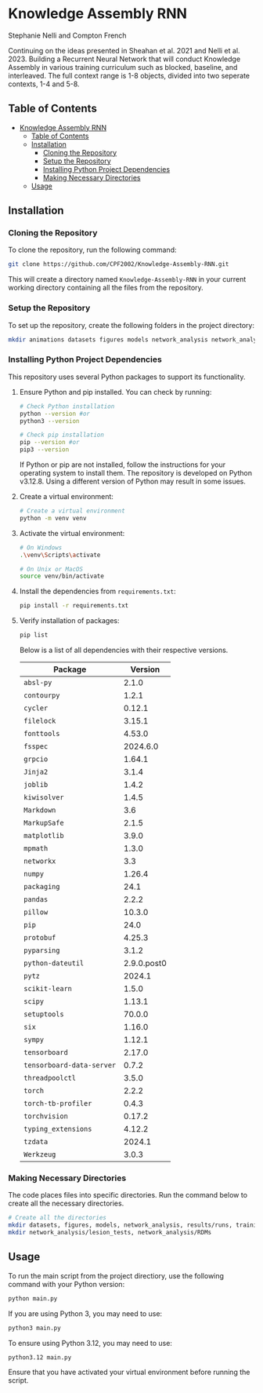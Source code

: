 # Knowledge Assembly RNN

Stephanie Nelli and Compton French

Continuing on the ideas presented in Sheahan et al. 2021 and Nelli et al. 2023. Building a Recurrent Neural Network that will conduct Knowledge Assembly in various training curriculum such as blocked, baseline, and interleaved. The full context range is 1-8 objects, divided into two seperate contexts, 1-4 and 5-8.

## Table of Contents

- [Knowledge Assembly RNN](#knowledge-assembly-rnn)
  - [Table of Contents](#table-of-contents)
  - [Installation](#installation)
    - [Cloning the Repository](#cloning-the-repository)
    - [Setup the Repository](#setup-the-repository)
    - [Installing Python Project Dependencies](#installing-python-project-dependencies)
    - [Making Necessary Directories](#making-necessary-directories)
  - [Usage](#usage)

## Installation

### Cloning the Repository

To clone the repository, run the following command:

```bash
git clone https://github.com/CPF2002/Knowledge-Assembly-RNN.git
```

This will create a directory named `Knowledge-Assembly-RNN` in your current working directory containing all the files from the repository.

### Setup the Repository

To set up the repository, create the following folders in the project directory:

```bash
mkdir animations datasets figures models network_analysis network_analysis/lesion_tests network_analysis/RDMs results results/runs trainingrecords trials
```

### Installing Python Project Dependencies

This repository uses several Python packages to support its functionality. 

1. Ensure Python and pip installed. You can check by running:

    ```bash
    # Check Python installation
    python --version #or
    python3 --version

    # Check pip installation
    pip --version #or
    pip3 --version
    ```

    If Python or pip are not installed, follow the instructions for your operating system to install them. The repository is developed on Python v3.12.8. Using a different version of Python may result in some issues.

2. Create a virtual environment:

    ```bash
    # Create a virtual environment
    python -m venv venv
    ```

3. Activate the virtual environment:

    ```bash
    # On Windows
    .\venv\Scripts\activate

    # On Unix or MacOS
    source venv/bin/activate
    ```

4. Install the dependencies from `requirements.txt`:

    ```bash
    pip install -r requirements.txt
    ```

5. Verify installation of packages:

    ```bash
    pip list
    ```

    Below is a list of all dependencies with their respective versions.

    | Package                   | Version    |
    |---------------------------|------------|
    | `absl-py`                 | 2.1.0      |
    | `contourpy`               | 1.2.1      |
    | `cycler`                  | 0.12.1     |
    | `filelock`                | 3.15.1     |
    | `fonttools`               | 4.53.0     |
    | `fsspec`                  | 2024.6.0   |
    | `grpcio`                  | 1.64.1     |
    | `Jinja2`                  | 3.1.4      |
    | `joblib`                  | 1.4.2      |
    | `kiwisolver`              | 1.4.5      |
    | `Markdown`                | 3.6        |
    | `MarkupSafe`              | 2.1.5      |
    | `matplotlib`              | 3.9.0      |
    | `mpmath`                  | 1.3.0      |
    | `networkx`                | 3.3        |
    | `numpy`                   | 1.26.4     |
    | `packaging`               | 24.1       |
    | `pandas`                  | 2.2.2      |
    | `pillow`                  | 10.3.0     |
    | `pip`                     | 24.0       |
    | `protobuf`                | 4.25.3     |
    | `pyparsing`               | 3.1.2      |
    | `python-dateutil`         | 2.9.0.post0|
    | `pytz`                    | 2024.1     |
    | `scikit-learn`            | 1.5.0      |
    | `scipy`                   | 1.13.1     |
    | `setuptools`              | 70.0.0     |
    | `six`                     | 1.16.0     |
    | `sympy`                   | 1.12.1     |
    | `tensorboard`             | 2.17.0     |
    | `tensorboard-data-server` | 0.7.2      |
    | `threadpoolctl`           | 3.5.0      |
    | `torch`                   | 2.2.2      |
    | `torch-tb-profiler`       | 0.4.3      |
    | `torchvision`             | 0.17.2     |
    | `typing_extensions`       | 4.12.2     |
    | `tzdata`                  | 2024.1     |
    | `Werkzeug`                | 3.0.3      |

### Making Necessary Directories

The code places files into specific directories. Run the command below to create all the necessary directories.

```bash
# Create all the directories
mkdir datasets, figures, models, network_analysis, results/runs, trainingrecords, trials
mkdir network_analysis/lesion_tests, network_analysis/RDMs
```

## Usage

To run the main script from the project directiory, use the following command with your Python version:

```bash
python main.py
```

If you are using Python 3, you may need to use:

```bash
python3 main.py
```

To ensure using Python 3.12, you may need to use:

```bash
python3.12 main.py
```

Ensure that you have activated your virtual environment before running the script.
